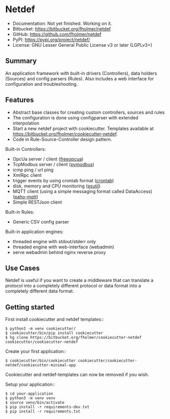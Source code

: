 Netdef
======

* Documentation: Not yet finished. Working on it.
* Bitbucket: https://bitbucket.org/fholmer/netdef
* GitHub: https://github.com/fholmer/netdef
* PyPI: https://pypi.org/project/netdef/
* License: GNU Lesser General Public License v3 or later (LGPLv3+)

Summary
-------

An application framework with built-in drivers (Controllers),
data holders (Sources) and config parsers (Rules).
Also includes a web interface for configuration and troubleshooting.

Features
--------

* Abstract base classes for creating custom controllers, sources and rules
* The configuration is done using configparser with extended interpolation
* Start a new netdef project with cookiecutter. Templates available at https://bitbucket.org/fholmer/cookiecutter-netdef.
* Code in Rule-Source-Controller design pattern.

Built-in Controllers:

* OpcUa server / client ([freeopcua](https://pypi.org/project/freeopcua/))
* TcpModbus server / client ([pymodbus](https://pypi.org/project/pymodbus/))
* icmp ping / url ping
* XmlRpc client
* trigger events by using crontab format ([crontab](https://pypi.org/project/crontab/))
* disk, memory and CPU monitoring ([psutil](https://pypi.org/project/psutil/))
* MQTT client (using a simple messaging format called DataAccess) ([paho-mqtt](https://pypi.org/project/paho-mqtt/))
* Simple RESTJson client

Built-in Rules:

* Generic CSV config parser

Built-in application engines:

* threaded engine with stdout/stderr only
* threaded engine with web-interface (webadmin)
* serve webadmin behind nginx reverse proxy

Use Cases
---------

Netdef is useful if you want to create a middleware that can translate a
protocol into a completely different protocol or data format into a completely
different data format.

Getting started
---------------

First install cookiecutter and netdef templates::

    $ python3 -m venv cookiecutter/
    $ cookiecutter/bin/pip install cookiecutter
    $ hg clone https://bitbucket.org/fholmer/cookiecutter-netdef cookiecutter/cookiecutter-netdef

Create your first application::

    $ cookiecutter/bin/cookiecutter cookiecutter/cookiecutter-netdef/cookiecutter-minimal-app

Cookiecutter and netdef-templates can now be removed if you wish.

Setup your application::

    $ cd your-application
    $ python3 -m venv venv
    $ source venv/bin/activate
    $ pip install -r requirements-dev.txt
    $ pip install -r requirements.txt
